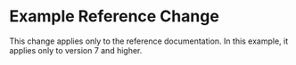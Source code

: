 # Example Reference Change

This change applies only to the reference documentation.
In this example, it applies only to version 7 and higher.
